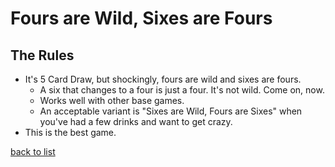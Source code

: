 # Fours are Wild, Sixes are Fours

## The Rules
- It's 5 Card Draw, but shockingly, fours are wild and sixes are fours.
    - A six that changes to a four is just a four. It's not wild. Come on, now.
    - Works well with other base games.
    - An acceptable variant is "Sixes are Wild, Fours are Sixes" when you've had a few drinks and want to get crazy.
- This is the best game.

[back to list](README.md)